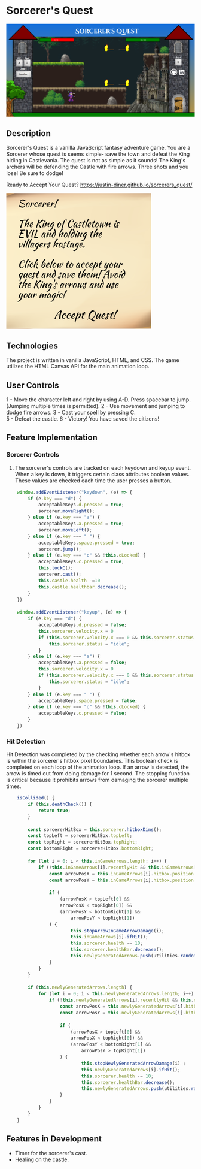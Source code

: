 # Sorcerer's Quest
![Screenshot](./strategy/screenshot.png)

## Description

Sorcerer's Quest is a vanilla JavaScript fantasy adventure game. You are a Sorcerer whose quest is seems simple- save the town and defeat the King hiding in Castlevania. The quest is not as simple as it sounds! The King's archers will be defending the Castle with fire arrows. Three shots and you lose! Be sure to dodge!

Ready to Accept Your Quest? 
https://justin-diner.github.io/sorcerers_quest/  

![Introduction](./strategy/introduction.png)

## Technologies 

The project is written in vanilla JavaScript, HTML, and CSS. The game utilizes the HTML Canvas API for the main animation loop. 

## User Controls
 1 - Move the character left and right by using A-D. Press spacebar to jump. (Jumping multiple times is permitted).
 2 - Use movement and jumping to dodge fire arrows. 
 3 - Cast your spell by pressing C.  
 5 - Defeat the castle.
 6 - Victory! You have saved the citizens!

## Feature Implementation 
### Sorcerer Controls 
1. The sorcerer's controls are tracked on each keydown and keyup event. When a key is down, it triggers certain class attributes boolean values. These values are checked each time the user presses a button.   

```javascript		
	window.addEventListener("keydown", (e) => {
		if (e.key === "d") {
			acceptableKeys.d.pressed = true; 
			sorcerer.moveRight();
		} else if (e.key === "a") {
			acceptableKeys.a.pressed = true; 
			sorcerer.moveLeft();
		} else if (e.key === " ") {
			acceptableKeys.space.pressed = true; 
			sorcerer.jump();
		} else if (e.key === "c" && !this.cLocked) {
			acceptableKeys.c.pressed = true;
			this.lockC();
			sorcerer.cast();
			this.castle.health -=10
			this.castle.healthbar.decrease();
		}
	})
	
	window.addEventListener("keyup", (e) => {
		if (e.key === "d") {
			acceptableKeys.d.pressed = false; 
			this.sorcerer.velocity.x = 0
			if (this.sorcerer.velocity.x === 0 && this.sorcerer.status != "jumping") {
				this.sorcerer.status = "idle";
			}
		} else if (e.key === "a") {
			acceptableKeys.a.pressed = false; 
			this.sorcerer.velocity.x = 0
			if (this.sorcerer.velocity.x === 0 && this.sorcerer.status != "jumping") {
				this.sorcerer.status = "idle";
			}
		} else if (e.key === " ") {
			acceptableKeys.space.pressed = false; 
		} else if (e.key === "c" && !this.cLocked) {
			acceptableKeys.c.pressed = false;
		}
	})
```
### Hit Detection
Hit Detection was completed by the checking whether each arrow's hitbox is within the sorcerer's hitbox pixel boundaries. This boolean check is completed on each loop of the animation loop. If an arrow is detected, the arrow is timed out from doing damage for 1 second. The stopping function is critical because it prohibits arrows from damaging the sorcerer multiple times.  
 
```javascript 
	isCollided() {
		if (this.deathCheck()) {
			return true; 
		}

		const sorcererHitBox = this.sorcerer.hitboxDims();
		const topLeft = sorcererHitBox.topLeft;
		const topRight = sorcererHitBox.topRight;
		const bottomRight = sorcererHitBox.bottomRight;

		for (let i = 0; i < this.inGameArrows.length; i++) { 
			if (!this.inGameArrows[i].recentlyHit && this.inGameArrows[i].moving) {
				const arrowPosX = this.inGameArrows[i].hitbox.position.x;
				const arrowPosY = this.inGameArrows[i].hitbox.position.y

				if (
					(arrowPosX > topLeft[0] && 
					arrowPosX < topRight[0]) &&
					(arrowPosY < bottomRight[1] && 
						arrowPosY > topRight[1])
				) {
						this.stopArrowInGameArrowDamage(i);
						this.inGameArrows[i].ifHit();
						this.sorcerer.health -= 10;
						this.sorcerer.healthBar.decrease();
						this.newlyGeneratedArrows.push(utilities.randomShootingPosition());
				}
			}
		}

		if (this.newlyGeneratedArrows.length) {
			for (let i = 0; i < this.newlyGeneratedArrows.length; i++) { 
				if (!this.newlyGeneratedArrows[i].recentlyHit && this.newlyGeneratedArrows[i].moving) {
					const arrowPosX = this.newlyGeneratedArrows[i].hitbox.position.x;
					const arrowPosY = this.newlyGeneratedArrows[i].hitbox.position.y
	
					if (
						(arrowPosX > topLeft[0] && 
						arrowPosX < topRight[0]) &&
						(arrowPosY < bottomRight[1] && 
							arrowPosY > topRight[1])
					) {
							this.stopNewlyGeneratedArrowDamage(i) ;
							this.newlyGeneratedArrows[i].ifHit();
							this.sorcerer.health -= 10;
							this.sorcerer.healthBar.decrease();
							this.newlyGeneratedArrows.push(utilities.randomShootingPosition());
					}
				}
			}
		}
	}
```

## Features in Development
* Timer for the sorcerer's cast. 
* Healing on the castle. 
